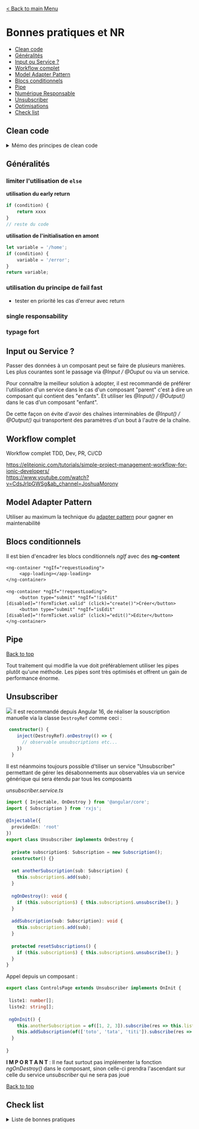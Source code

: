 [< Back to main Menu](https://github.com/gsoulie/angular-resources/blob/master/ng-sheet.md)    

# Bonnes pratiques et NR

* [Clean code](#clean-code)    
* [Généralités](#généralités)      
* [Input ou Service ?](#input-ou-service-?)      
* [Workflow complet](#workflow-complet)      
* [Model Adapter Pattern](#model-adapter-pattern)     
* [Blocs conditionnels](#blocs-conditionnels)        
* [Pipe](#pipe)      
* [Numérique Responsable](https://github.com/gsoulie/angular-resources/blob/master/ng-nr.md)      
* [Unsubscriber](#unsubscriber)     
* [Optimisations](https://github.com/gsoulie/angular-resources/blob/master/ng-optimization.md)
* [Check list](#check-list)

## Clean code

<details>
	<summary>Mémo des principes de clean code</summary>

Le **Clean Code** est une approche de développement logiciel qui vise à rendre le code plus lisible, maintenable et évolutif. En adoptant les principes du Clean Code, nous pouvons améliorer la qualité de nos livrables, réduire les bugs et faciliter l'intégration de nouvelles ressources dans le projet. Ce document présente de manière synthétique et concrète les principes **SOLID**, **KISS** et **DRY**, accompagnés d'exemples et d'images pour faciliter leur mémorisation.

### Objectifs du Clean Code

- **Réduire la complexité** : Un code simple est plus facile à comprendre et à maintenir.
- **Augmenter la qualité** : Un code propre est moins sujet aux bugs et aux erreurs.
- **Faciliter l'évolution** : Un code bien structuré est plus facile à modifier et à étendre.
- **Améliorer la maintenance** : Un code lisible permet de corriger rapidement les problèmes.
- **Intégrer de nouvelles ressources** : Un code clair facilite l'intégration de nouveaux développeurs.

### Soyez acteur de la qualité

Il est crucial de ne pas hésiter à corriger et refactoriser le code, même si ce n'est pas nous qui l'avons écrit initialement. Chaque membre de l'équipe doit contribuer à maintenir un haut niveau de qualité.

---

## Principes SOLID

Les principes **SOLID** sont des concepts fondamentaux en développement logiciel qui visent à améliorer la qualité et la maintenabilité du code.

### 1. Single Responsibility Principle (SRP)

**Concept** : Une classe / composant / fonction, doit avoir une, et une seule, raison de changer, une seule responsabilité.

**Exemple concret** :
Imaginez une classe `Voiture` qui gère à la fois la conduite et la gestion des passagers. Si vous devez modifier la manière dont les passagers sont gérés, vous risquez de casser la logique de conduite.

**Image** :

*Un couteau suisse avec une seule lame. Chaque outil (lame) a une seule fonction.*

**Exemple détaillé**
Dans cet exemple, la classe ````UserManager```` gère à la fois l'authentification et l'envoi de notifications, ce qui viole le principe SRP. Nous allons séparer ces responsabilités en deux classes distinctes.

<details>
  <summary>Code de l'exemple</summary>

````typescript
class UserManager {
    authenticate(username: string, password: string): boolean {
        // Logique d'authentification
        return true;
    }

    sendEmail(user: string, message: string): void {
        // Logique d'envoi d'email
        console.log(`Sending email to ${user}: ${message}`);
    }
}

>>>>> Refactorisé de la manière suivante :

class AuthenticationManager {
    authenticate(username: string, password: string): boolean {
        // Logique d'authentification
        return true;
    }
}

class NotificationManager {
    sendEmail(user: string, message: string): void {
        // Logique d'envoi d'email
        console.log(`Sending email to ${user}: ${message}`);
    }
}


````  
</details>



**Conclusion** : En séparant les responsabilités, vous rendez le code plus modulaire et facile à maintenir.

### 2. Open/Closed Principle (OCP)

**Concept** : Les entités logicielles doivent être ouvertes pour extension, mais fermées pour modification.

**Exemple concret** :
Si vous avez une classe `Calculatrice` qui effectue des opérations mathématiques de base, vous devriez pouvoir ajouter de nouvelles opérations (comme la racine carrée) sans modifier le code existant.

**Image** :
*Un livre où vous pouvez ajouter des pages (extensions) sans réécrire les pages existantes.*

**Exemple détaillé**

Dans cet exemple, la classe ````ReportGenerator```` doit être modifiée chaque fois qu'un nouveau format de rapport est ajouté. Nous allons utiliser une interface pour permettre l'ajout de nouveaux formats sans modifier la classe existante.

<details>
  <summary>Code de l'exemple</summary>

````typescript
class ReportGenerator {
    generatePDF(data: any): void {
        // Logique de génération de PDF
        console.log("Generating PDF report");
    }

    // Si vous devez ajouter un nouveau format, vous devez modifier cette classe
    generateExcel(data: any): void {
        // Logique de génération d'Excel
        console.log("Generating Excel report");
    }
}

>>>> Refactorisé de la manière suivante

interface ReportFormat {
    generate(data: any): void;
}

class PDFReport implements ReportFormat {
    generate(data: any): void {
        // Logique de génération de PDF
        console.log("Generating PDF report");
    }
}

class ExcelReport implements ReportFormat {
    generate(data: any): void {
        // Logique de génération d'Excel
        console.log("Generating Excel report");
    }
}

class ReportGenerator {
    constructor(private reportFormat: ReportFormat) {}

    generateReport(data: any): void {
        this.reportFormat.generate(data);
    }
}
````
  
</details>

**Conclusion** : Ce principe permet d'ajouter de nouvelles fonctionnalités sans risquer de casser le code existant.

### 3. Liskov Substitution Principle (LSP)

**Concept** : Les objets d'une classe dérivée doivent pouvoir remplacer les objets de la classe de base sans altérer le fonctionnement du programme.

**Exemple concret** :
Si vous avez une classe `Oiseau` et une classe dérivée `Pingouin`, vous ne devriez pas supposer que tous les oiseaux peuvent voler, car un pingouin ne peut pas voler.

**Image** :
*Un puzzle où chaque pièce (classe dérivée) s'emboîte parfaitement dans l'emplacement prévu (classe de base).*

**Exemple détaillé**

Dans cet exemple, la classe ````Penguin```` hérite de ````Bird```` mais ne peut pas voler, ce qui viole le principe LSP. Nous allons utiliser une interface ````Flyable```` pour les oiseaux qui peuvent voler.

<details>
  <summary>Code de l'exemple</summary>

````typescript
class Bird {
    fly(): void {
        console.log("Bird is flying");
    }
}

class Penguin extends Bird {
    fly(): void {
        throw new Error("Penguins can't fly!");
    }
}

>>>> Refactorisé de la manière suivante 

interface Flyable {
    fly(): void;
}

class Bird {}

class Sparrow extends Bird implements Flyable {
    fly(): void {
        console.log("Sparrow is flying");
    }
}

class Penguin extends Bird {}

````
  
</details>

**Conclusion** : Respecter ce principe garantit que les classes dérivées peuvent être utilisées de manière interchangeable avec leurs classes de base.

### 4. Interface Segregation Principle (ISP)

**Concept** : Il vaut mieux avoir plusieurs interfaces spécifiques que de forcer les clients à implémenter une interface générale.

**Exemple concret** :
Au lieu d'avoir une interface `Animal` avec des méthodes `voler()`, `nager()`, et `courir()`, vous devriez avoir des interfaces séparées comme `Volant`, `Nageant`, et `Courant`.

**Image** :
*Un menu de restaurant où chaque section (interfaces) est clairement définie (entrées, plats principaux, desserts).*

**Exemple détaillé**

Dans cet exemple, l'interface ````Worker```` force toutes les classes à implémenter des méthodes qu'elles n'utilisent pas nécessairement. Nous allons séparer les interfaces en ````Workable, Eatable````, et ````Sleepable````

<details>
  <summary>Code de l'exemple</summary>

````typescript
interface Worker {
    work(): void;
    eat(): void;
    sleep(): void;
}

class Human implements Worker {
    work(): void {
        console.log("Human is working");
    }

    eat(): void {
        console.log("Human is eating");
    }

    sleep(): void {
        console.log("Human is sleeping");
    }
}

class Robot implements Worker {
    work(): void {
        console.log("Robot is working");
    }

    eat(): void {
        throw new Error("Robots can't eat!");
    }

    sleep(): void {
        throw new Error("Robots can't sleep!");
    }
}

>>>> Refactorisé de la manière suivante

interface Workable {
    work(): void;
}

interface Eatable {
    eat(): void;
}

interface Sleepable {
    sleep(): void;
}

class Human implements Workable, Eatable, Sleepable {
    work(): void {
        console.log("Human is working");
    }

    eat(): void {
        console.log("Human is eating");
    }

    sleep(): void {
        console.log("Human is sleeping");
    }
}

class Robot implements Workable {
    work(): void {
        console.log("Robot is working");
    }
}

````
  
</details>

**Conclusion** : Ce principe permet de créer des interfaces plus spécifiques et donc plus faciles à implémenter.

### 5. Dependency Inversion Principle (DIP)

**Concept** : Les modules de haut niveau ne doivent pas dépendre des modules de bas niveau, mais des abstractions.

**Exemple concret** :
Au lieu de faire dépendre une classe ````PaymentProcessor```` directement d'une classe ````PayPalService````, elle devrait dépendre d'une interface ````IPaymentService````.

**Image** :
*Une prise électrique où vous pouvez brancher différents appareils (abstractions) sans vous soucier de leur fonctionnement interne (modules de bas niveau).*

**Exemple détaillé**

Dans cet exemple, la classe ````OrderProcessor```` dépend directement de ````EmailService````, ce qui rend difficile le changement du service d'envoi d'emails. Nous allons utiliser une interface ````NotificationService```` pour inverser la dépendance.

<details>
  <summary>Code de l 'exemple</summary>

````typescript
class EmailService {
    send(to: string, message: string): void {
        console.log(`Sending email to ${to}: ${message}`);
    }
}

class OrderProcessor {
    private emailService: EmailService;

    constructor() {
        this.emailService = new EmailService();
    }

    processOrder(orderId: string): void {
        // Logique pour traiter la commande
        this.emailService.send("customer@example.com", "Your order has been processed.");
    }
}

>>>> Refactorisé de la manière suivante

interface NotificationService {
    send(to: string, message: string): void;
}

class EmailService implements NotificationService {
    send(to: string, message: string): void {
        console.log(`Sending email to ${to}: ${message}`);
    }
}

class SMSNotificationService implements NotificationService {
    send(to: string, message: string): void {
        console.log(`Sending SMS to ${to}: ${message}`);
    }
}

class OrderProcessor {
    constructor(private notificationService: NotificationService) {}

    processOrder(orderId: string): void {
        // Logique pour traiter la commande
        this.notificationService.send("customer@example.com", "Your order has been processed.");
    }
}

// Utilisation avec EmailService
const emailService = new EmailService();
const orderProcessorWithEmail = new OrderProcessor(emailService);
orderProcessorWithEmail.processOrder("12345");

// Utilisation avec SMSNotificationService
const smsService = new SMSNotificationService();
const orderProcessorWithSMS = new OrderProcessor(smsService);
orderProcessorWithSMS.processOrder("12345");
````
  
</details>

**Conclusion** : Ce principe réduit les dépendances entre les modules, facilitant ainsi les modifications et les extensions.

---

## Principe KISS : Keep It Simple, Stupid

**Concept** : Les systèmes fonctionnent mieux lorsqu'ils sont simples plutôt que complexes. La simplicité doit être un objectif clé du design.

**Exemple concret** :
Imaginez que vous devez créer une fonction pour additionner deux nombres. Une approche complexe pourrait impliquer des vérifications inutiles et des optimisations prématurées. Une approche simple serait de simplement écrire `return a + b;`.

**Image** :
*Un crayon à papier. Il est simple, efficace et fait exactement ce pour quoi il est conçu.*

**Exemple détaillé**

<details>
  <summary>Code de l'exemple</summary>

````typescript
function isValidEmail(email: string): boolean {
    if (!email) return false;
    const atIndex = email.indexOf('@');
    if (atIndex < 1) return false;
    const dotIndex = email.indexOf('.', atIndex);
    if (dotIndex < atIndex + 2) return false;
    if (dotIndex === email.length - 1) return false;
    return true;
}

>>>> Refactorisé de la manière suivante

function isValidEmail(email: string): boolean {
    const pattern = /^[a-zA-Z0-9_.+-]+@[a-zA-Z0-9-]+\.[a-zA-Z0-9-.]+$/;
    return pattern.test(email);
}

````

</details>

**Conseils pour appliquer KISS** :
- Évitez les optimisations prématurées.
- Écrivez du code lisible et compréhensible.
- Réduisez la complexité en divisant les problèmes en sous-problèmes plus simples.

---

## Principe DRY (Don't Repeat Yourself)

**Concept** : Chaque morceau de code doit avoir une seule représentation, unitaire, autoritaire et définitive dans le système.

**Exemple concret** :
Si vous avez une fonction qui calcule la TVA dans plusieurs endroits de votre code, vous devriez extraire cette logique dans une fonction unique et l'appeler partout où c'est nécessaire.

**Image** :
*Un livre de recettes où chaque recette est écrite une seule fois. Si vous avez besoin de la recette, vous allez à la page correspondante au lieu de la réécrire.*

**Conseils pour appliquer DRY** :
- Utilisez des fonctions et des méthodes pour encapsuler la logique répétitive.
- Utilisez des constantes pour les valeurs répétées.
- Refactorisez le code pour éliminer les duplications.

## Pour aller plus loin

[Pour approfondir le sujet, voici une vidéo d'une heure sur les principes du clean code](https://www.youtube.com/watch?v=VioMQpZMtnA&ab_channel=JulienLucas)

 
</details>

## Généralités 

### limiter l'utilisation de ````else````      

**utilisation du early return**       
````typescript
if (condition) {
	return xxxx
}
// reste du code
````
	
**utilisation de l'initialisation en amont**           
````typescript
let variable = '/home';
if (condition) {
	variable = '/error';
}
return variable;
````

### utilisation du principe de fail fast       
* tester en priorité les cas d'erreur avec return        

### single responsability

### typage fort

## Input ou Service ?

Passer des données à un composant peut se faire de plusieurs manières. Les plus courantes sont le passage via *@Input / @Ouput* ou via un service.

Pour connaître la meilleur solution à adopter, il est recommandé de préférer l'utilisation d'un service dans le cas d'un composant "parent" c'est à dire un composant qui contient des "enfants". Et utiliser les *@Input() / @Output()* dans le cas d'un composant "enfant".

De cette façon on évite d'avoir des chaînes interminables de *@Input() / @Output()* qui transportent des paramètres d'un bout à l'autre de la chaîne.

## Workflow complet

Workflow complet TDD, Dev, PR, Ci/CD

https://eliteionic.com/tutorials/simple-project-management-workflow-for-ionic-developers/        
https://www.youtube.com/watch?v=CdsJrIpGWSg&ab_channel=JoshuaMorony


## Model Adapter Pattern

Utiliser au maximum la technique du [adapter pattern](https://github.com/gsoulie/angular-resources/blob/master/ng-adapter-pattern.md) pour gagner en maintenabilité

## Blocs conditionnels

Il est bien d'encadrer les blocs conditionnels *ngIf* avec des **ng-content**

````
<ng-container *ngIf="requestLoading">
     <app-loading></app-loading>
</ng-container>

<ng-container *ngIf="!requestLoading">
     <button type="submit" *ngIf="!isEdit" [disabled]="!formTicket.valid" (click)="create()">Créer</button>
     <button type="submit" *ngIf="isEdit" [disabled]="!formTicket.valid" (click)="edit()">Editer</button>
</ng-container>
````

## Pipe
[Back to top](#bonnes-pratiques-et-nr)     

Tout traitement qui modifie la vue doit préférablement utiliser les pipes plutôt qu'une méthode. Les pipes sont très optimisés et offrent un gain de performance énorme.

## Unsubscriber

<img src="https://img.shields.io/badge/New-Angular16-DD0031.svg?logo=LOGO"> Il est recommandé depuis Angular 16, de réaliser la souscription manuelle via la classe ````DestroyRef```` comme ceci :

````typescript
 constructor() {
    inject(DestroyRef).onDestroy(() => {
      // observable unsubscriptions etc...
    })
  }
````

Il est néanmoins toujours possible d'tiliser un service "Unsubscriber" permettant de gérer les désabonnements aux observables via un service générique qui sera étendu par tous les composants 

*unsubscriber.service.ts*

````typescript
import { Injectable, OnDestroy } from '@angular/core';
import { Subscription } from 'rxjs';

@Injectable({
  providedIn: 'root'
})
export class Unsubscriber implements OnDestroy {

  private subscription$: Subscription = new Subscription();
  constructor() {}

  set anotherSubscription(sub: Subscription) {
    this.subscription$.add(sub);
  }

  ngOnDestroy(): void {
    if (this.subscription$) { this.subscription$.unsubscribe(); }
  }

  addSubscription(sub: Subscription): void {
    this.subscription$.add(sub);
  }

  protected resetSubscriptions() {
    if (this.subscription$) { this.subscription$.unsubscribe(); }
  }
}
````

Appel depuis un composant :

````typescript
export class ControlsPage extends Unsubscriber implements OnInit {

 liste1: number[];
 liste2: string[];
  
 ngOnInit() {
    this.anotherSubscription = of([1, 2, 3]).subscribe(res => this.liste1 = res);
    this.addSubscription(of(['toto', 'tata', 'titi']).subscribe(res => this.liste2 = res));
  }
  
}
````

**I M P O R T A N T** : Il ne faut surtout pas implémenter la fonction *ngOnDestroy()* dans le composant, sinon celle-ci prendra l'ascendant sur celle du service *unsubscriber* qui ne sera pas joué

[Back to top](#bonnes-pratiques-et-nr)

## Check list

<details>
	<summary>Liste de bonnes pratiques</summary>


`25/05/2023`

## Quelques bonnes pratiques générales

- Utiliser / migrer la dernière version d'Angular (actuellement Passer en v17 et utiliser les nouvelles fonctionnalités (nouvelle syntaxe control flow, standalone component, defer ...)
- Utiliser autant que possible le concept **Signal** pour les variables qui sont utilisées côté template, les inputs de composants...
- Depuis Angular 16, utiliser les composants en mode **standalone**
- Maintenir à jour son CLI / RxJS
- Respecter le principe de **responsabilité unique** pour chaque fonction, service, composant
- Développer des fonctions / composants les plus unitaires possibles (pas de code de 200 lignes).
- Utilisation d'un **interceptor http** pour gérer les entête de requête (ajout de bearer token) / codes erreurs / retry...
- Depuis Angular 13, vérifier que le répertoire **.angular/cache** est bien ajouté au fichier *.gitignore* `/.angular/cache`
- Auditer chaque page de l'application via **lighthouse** depuis la console chrome. **Attention !** l'audit de *performance* ne sera cohérent que s'il est réalisé sur le projet compilé et hosté en local ou sur un serveur. L'audit d'accessibilité, lui, peut-être directement réalisé en mode *serve* classique
- Lazy load des composants dans le fichier routing : `loadComponent: () => import('./tabs/tabs.component').then(m => m.TabsPageComponent)` et ne pas importer les modules lazy-loadé dans les fichiers *app.module.ts* car ils **seraient alors chargés 2 fois !**
- Utiliser les blocs ````@defer()```` afin de lazy-loader les composants
- Utilisation du package **a11y** pour gérer l'accessibilité
- Supprimer les effets d'animation de transition des pages inutiles
- Utilisation de fonts standard et privilégier le format de font **WOFF2**
- Faire la chasse au fonts non utilisées
- Utiliser l'attribut `font-display: swap` dans les `@font-face` permet l'affichage d'un élément avec une font de substitution si la font initialement demandée n'est pas encore chargée
- Rendu à la demande avec Angular Universal => Devenu SSR depuis Angular v17
- Utilisation du Virtual scroll
- Utiliser en priorité les **pipes** dans la vue lorsqu'il s'agit de mettre en forme du contenu plutôt que de passer par des fonctions
- **Sé désabonner systématiquement** de chaque souscription manuelle à un observable ou à minima implémenter sa fonction **complete()** qui termine les abonnements
- Gestion du `onDestroy` pour libérer les souscriptions des observables via l'injection de **DestroyRef** (Depuis Angular 16):

```typescript
constructor(private dataService: DataService) {
    this.data$ = this.dataService.fetchData();
    this.sub = this.data$.subscribe((res: any) => this.data = res);

    inject(DestroyRef).onDestroy(() => {
      this.sub.unsubscribe();
    })
  }

```
- Renforcement de la sécurité CSP (voir news angular 19) : activation en mode preview
*angular.json*
````
{
  "security": {
    "autoCSP": true
  }
}
````
- Activation de la suppression automatique des imports inutilisés :
*angular.json*
````
{
  "angularCompilerOptions": {
    "extendedDiagnostics": {
      "checks": {
        "unusedStandaloneImports": "suppress"
      }
    }
  }
}
````
- Utiliser au maximum les pipe `async` pour gérer automatiquement la souscription/désabonnement des observables depuis le template
- Utiliser le `pipe(take(1))` sur les Observables ou les convertir en promise lorsqu'un observable n'est pas nécessaire (ex: réponse unique attendue, pas de gestion de flux...)
- Utiliser des images JPEG (compressées avec TinyPNG par ex...) et SVG
- Utiliser la propriété `loading="lazy"` dans les balises images ou la directive **NgOptimizedImage** depuis Angular **v15**
- Configurer les app Angular comme des PWA : `ng add @angular/pwa && ng build — prod`. Et configurer le service worker pour mettre certaines ressources en cache (assets/fonts)
- Limiter le nombre de module tiers utilisés. Utiliser autant que possible ce qui est faisable directement en JS ou Angular, idem pour les composants graphiques, ce qui peut être fait en css pur est à privilégier.
- Supprimer tous les `console.log` avant de mettre en prod =&gt; peut causer des memory leak =&gt; ajouter le code suivant dans le fichier **main.ts** pour faire simple :

```typescript
if (environment.production) {
 window.console.log = () => {};
}

```

### Bonne pratique refactoring behaviourSubject -> Signal

[![](https://github.com/gsoulie/angular-resources/blob/master/image-1724688936040.png)

### Bonnes pratiques Typescript

- Typer toutes les variables, retours de fonction, paramètres etc...
- **Proscrire** le type ````any````. Si le type est inconnu, préférer le type ````unknown````
- Utiliser le principe de **early return**: consiste à retourner les cas de retour négatifs le plus rapidement possible pour sortir de la fonction le plus rapidement :

```typescript
function lessConfusingFonction(String name, int value, AuthenticationInfo perms) {
    if (!globalCondition) {
        return BAD_COND;
    }
    if (name == null || name.equals("")) {
        return BAD_NAME;
    }
    if (value == 0) {
        return BAD_VALUE;
    }
    if (!perms.allow(name)) {
        return DENY;
    }
    
    return SUCCESS;
}

```

- Utiliser des verbes pour les noms de fonctions getUser, setNotification, sendMessage...
- Éviter l'utilisation des ````enum````. en TS, les enums sont moins intéressants que dans d'autres langages. Ils n'apportent pas grand chose et alourdissent le code dans le bundle. D'autre part, on ne peut
pas itérer dessus. Il est donc **recommandé d'utiliser les types et union de types**
- Simplifier les chemins d'importation :

````typescript
import { Function } from '../../../../../shared/functions.service'
````

en configurant les paths dans le fichier *tsconfig.json*

````typescript
...
"paths": {
	"@shared/*": ["shared/*"]
}
````

Va permettre d'importer de la manière suivante

````typescript
import { Function } from '@shared/functions.service'
````

## Appels asynchrones

Voici une des meilleures façon de coder les appels asynchrones 

````typescript
getAllData = async () => {
	try {
		const res = await fetch(url);
		const reponse = await res.json();
		
		// some stuff 

		
	} catch(err) {
        console.error(err)
        
        throw new Error(<object-or-string>)

        // log serveur...

        // toast message...        
	}
}
````
 
</details>

